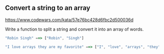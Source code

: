 ## Convert a string to an array

https://www.codewars.com/kata/57e76bc428d6fbc2d500036d

Write a function to split a string and convert it into an array of words.

```js
"Robin Singh" ==> ["Robin", "Singh"]

"I love arrays they are my favorite" ==> ["I", "love", "arrays", "they", "are", "my", "favorite"]
```
